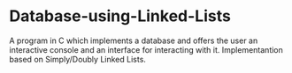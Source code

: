 # Database-using-Linked-Lists
A program in C which implements a database and offers the user an interactive console and an interface for interacting with it. Implementantion based on Simply/Doubly Linked Lists.
